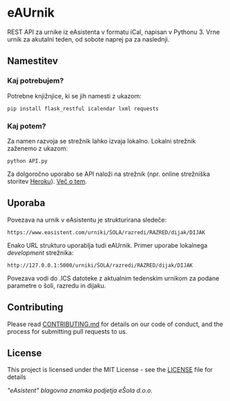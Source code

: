 # eAUrnik

REST API za urnike iz eAsistenta v formatu iCal, napisan v Pythonu 3. Vrne urnik za akutalni teden, od sobote naprej pa za naslednji.

## Namestitev

### Kaj potrebujem?

Potrebne knjižnjice, ki se jih namesti z ukazom:

```
pip install flask_restful icalendar lxml requests
```

### Kaj potem?

Za namen razvoja se strežnik lahko izvaja lokalno. Lokalni strežnik zaženemo z ukazom:

```
python API.py
```

Za dolgoročno uporabo se API naloži na strežnik (npr. online strežniška storitev [Heroku](https://www.heroku.com)). [Več o tem](https://medium.com/@ashiqgiga07/deploying-rest-api-based-flask-app-on-heroku-part-1-cb43a14c50c).

## Uporaba

Povezava na urnik v eAsistentu je strukturirana sledeče:

```
https://www.easistent.com/urniki/ŠOLA/razredi/RAZRED/dijak/DIJAK
```

Enako URL strukturo uporablja tudi eAUrnik. Primer uporabe lokalnega *development* strežnika:

```
http://127.0.0.1:5000/urniki/ŠOLA/razredi/RAZRED/dijak/DIJAK
```

Povezava vodi do .ICS datoteke z aktualnim tedenskim urnikom za podane parametre o šoli, razredu in dijaku.

## Contributing

Please read [CONTRIBUTING.md](https://gist.github.com/PurpleBooth/b24679402957c63ec426) for details on our code of conduct, and the process for submitting pull requests to us.

## License

This project is licensed under the MIT License - see the [LICENSE](LICENSE) file for details

*"eAsistent" blagovna znamka podjetja eŠola d.o.o.*
